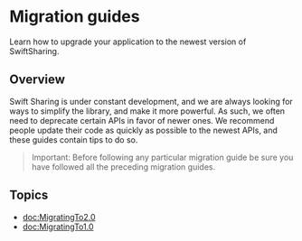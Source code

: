 # Migration guides

Learn how to upgrade your application to the newest version of SwiftSharing.

## Overview

Swift Sharing is under constant development, and we are always looking for ways to
simplify the library, and make it more powerful. As such, we often need to deprecate certain APIs
in favor of newer ones. We recommend people update their code as quickly as possible to the newest
APIs, and these guides contain tips to do so.

> Important: Before following any particular migration guide be sure you have followed all the 
> preceding migration guides.

## Topics

- <doc:MigratingTo2.0>
- <doc:MigratingTo1.0>
